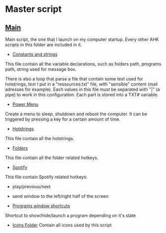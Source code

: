Master script
=========

[Main](Main.ahk)
-
Main script, the one that I launch on my computer startup. Every other AHK scripts in this folder are included in it.

* [Constants and strings](Constants.ahk)

This file contain all the variable declarations, such as folders path, programs path, string used for message box.

There is also a loop that parse a file that contain some text used for hotstrings, text I put in a "ressources.txt" file, with "sensible" content (mail adresses for example). Each values in this file must be separated with "|" (a pipe) to work in this configuration.
Each part is stored into a TXT# variable.

* [Power Menu](PowerMenu.ahk)

Create a menu to sleep, shutdown and reboot the computer. It can be triggered by pressing a key for a certain amount of time.

* [Hotstrings](Hotstrings.ahk)

This file contain all the hotstrings.

* [Folders](Folders.ahk)

This file contain all the folder related hotkeys.

* [Spotify](Spotify.ahk)

This file contain Spotify related hotkeys: 
* play/previous/next
* send window to the left/right half of the screen

* [Programs window shortcuts](ShortcutProgram.ahk)

Shortcut to show/hide/launch a program depending on it's state

* [Icons Folder](Icons)
Contain all icons used by this script